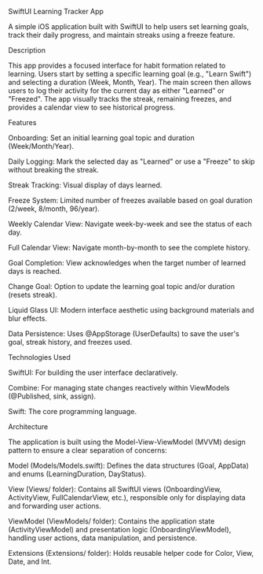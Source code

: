 SwiftUI Learning Tracker App

A simple iOS application built with SwiftUI to help users set learning goals, track their daily progress, and maintain streaks using a freeze feature.

Description

This app provides a focused interface for habit formation related to learning. Users start by setting a specific learning goal (e.g., "Learn Swift") and selecting a duration (Week, Month, Year). The main screen then allows users to log their activity for the current day as either "Learned" or "Freezed". The app visually tracks the streak, remaining freezes, and provides a calendar view to see historical progress.

Features

Onboarding: Set an initial learning goal topic and duration (Week/Month/Year).

Daily Logging: Mark the selected day as "Learned" or use a "Freeze" to skip without breaking the streak.

Streak Tracking: Visual display of days learned.

Freeze System: Limited number of freezes available based on goal duration (2/week, 8/month, 96/year).

Weekly Calendar View: Navigate week-by-week and see the status of each day.

Full Calendar View: Navigate month-by-month to see the complete history.

Goal Completion: View acknowledges when the target number of learned days is reached.

Change Goal: Option to update the learning goal topic and/or duration (resets streak).

Liquid Glass UI: Modern interface aesthetic using background materials and blur effects.

Data Persistence: Uses @AppStorage (UserDefaults) to save the user's goal, streak history, and freezes used.

Technologies Used

SwiftUI: For building the user interface declaratively.

Combine: For managing state changes reactively within ViewModels (@Published, sink, assign).

Swift: The core programming language.

Architecture

The application is built using the Model-View-ViewModel (MVVM) design pattern to ensure a clear separation of concerns:

Model (Models/Models.swift): Defines the data structures (Goal, AppData) and enums (LearningDuration, DayStatus).

View (Views/ folder): Contains all SwiftUI views (OnboardingView, ActivityView, FullCalendarView, etc.), responsible only for displaying data and forwarding user actions.

ViewModel (ViewModels/ folder): Contains the application state (ActivityViewModel) and presentation logic (OnboardingViewModel), handling user actions, data manipulation, and persistence.

Extensions (Extensions/ folder): Holds reusable helper code for Color, View, Date, and Int.

